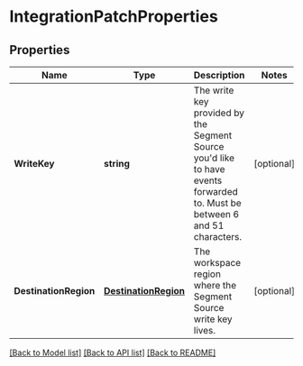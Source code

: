 # IntegrationPatchProperties

## Properties

Name | Type | Description | Notes
------------ | ------------- | ------------- | -------------
**WriteKey** | **string** | The write key provided by the Segment Source you'd like to have events forwarded to. Must be between 6 and 51 characters. |[optional] 
**DestinationRegion** | [**DestinationRegion**](DestinationRegion.md) | The workspace region where the Segment Source write key lives. |[optional] 

[[Back to Model list]](../README.md#documentation-for-models) [[Back to API list]](../README.md#documentation-for-api-endpoints) [[Back to README]](../README.md)


